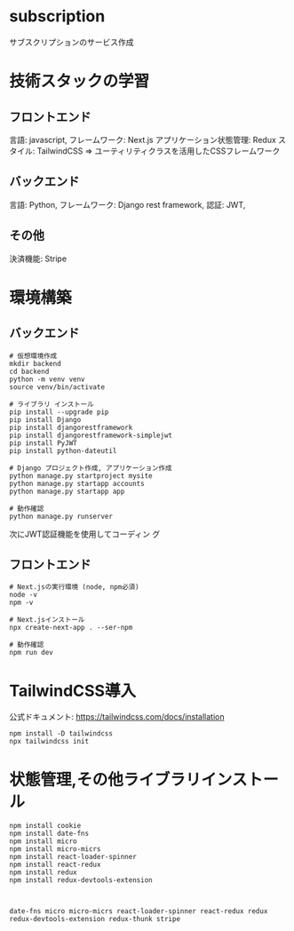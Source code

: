 # subscription
サブスクリプションのサービス作成

# 技術スタックの学習
## フロントエンド
言語: javascript,
フレームワーク: Next.js
アプリケーション状態管理: Redux
スタイル: TailwindCSS => ユーティリティクラスを活用したCSSフレームワーク


## バックエンド
言語: Python,
フレームワーク: Django rest framework,
認証: JWT,

## その他
決済機能: Stripe  

# 環境構築
## バックエンド
```
# 仮想環境作成
mkdir backend
cd backend
python -m venv venv 
source venv/bin/activate

# ライブラリ インストール 
pip install --upgrade pip 
pip install Django 
pip install djangorestframework
pip install djangorestframework-simplejwt
pip install PyJWT
pip install python-dateutil 

# Django プロジェクト作成, アプリケーション作成
python manage.py startproject mysite
python manage.py startapp accounts
python manage.py startapp app

# 動作確認
python manage.py runserver
```
次にJWT認証機能を使用してコーディン グ

## フロントエンド
```
# Next.jsの実行環境 (node, npm必須)
node -v
npm -v

# Next.jsインストール
npx create-next-app . --ser-npm

# 動作確認
npm run dev
```
# TailwindCSS導入
公式ドキュメント: https://tailwindcss.com/docs/installation
```
npm install -D tailwindcss
npx tailwindcss init
```

# 状態管理,その他ライブラリインストール
```
npm install cookie 
npm install date-fns
npm install micro
npm install micro-micrs 
npm install react-loader-spinner
npm install react-redux
npm install redux
npm install redux-devtools-extension



date-fns micro micro-micrs react-loader-spinner react-redux redux redux-devtools-extension redux-thunk stripe

```